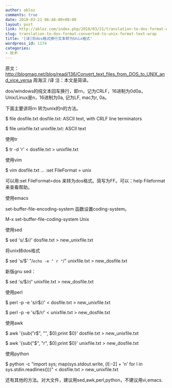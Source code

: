 ```yaml
---
author: abloz
comments: true
date: 2010-03-21 06:48:00+00:00
layout: post
link: http://abloz.com/index.php/2010/03/21/translation-to-dos-format-converted-to-unix-format-text-wrap/
slug: translation-to-dos-format-converted-to-unix-format-text-wrap
title: '[译]将dos格式换行文本转为Unix格式'
wordpress_id: 1174
categories:
- 技术
---
```


原文：http://blogmag.net/blog/read/136/Convert_text_files_from_DOS_to_UNIX_and_vice_versa
周海汉 /译
注：本文是简译。

dos/windows的纯文本回车换行，即rn，记为CRLF，16进制为0d0a，Unix/Linux是n，16进制为0a, 记为LF, mac为r, 0a。

下面主要讲将rn 转为unix的n的方法。

$ file dosfile.txt
dosfile.txt: ASCII text, with CRLF line terminators

$ file unixfile.txt
unixfile.txt: ASCII text

使用tr

$ tr -d 'r' < dosfile.txt > unixfile.txt

使用vim

$ vim dosfile.txt
...
:set FileFormat = unix

 可以用:set FileFormat=dos
来转为dos格式。简写为FF。可以：help Fileformat来查看帮助。

使用emacs

 set-buffer-file-encoding-system
 函数设置coding-system。

M-x set-buffer-file-coding-system Unix

使用sed

$ sed 's/.$//' dosfile.txt  > new_unixfile.txt

将unix转dos格式

$ sed 's/$' "/`echo -e " r "`/" unixfile.txt > new_dosfile.txt

新版gnu sed：

$ sed 's/$/r/' unixfile.txt > new_dosfile.txt

使用perl

$ perl -p -e 's/r$//' < dosfile.txt > new_unixfile.txt

$ perl -p -e 's/$/r/' < unixfile.txt > new_dosfile.txt

使用awk

$ awk '{sub("r$", "", $0);print $0}' dosfile.txt > new_unixfile.txt

$ awk '{sub("$", "r", $0);print $0}' unixfile.txt > new_dosfile.txt

使用python

$ python -c "import sys; map(sys.stdout.write, (l[:-2] + 'n' for l in sys.stdin.readlines()))" < dosfile.txt  > new_unixfile.txt

还有其他的方法。对大文件，建议用sed,awk,perl,python，不建议用vi,emacs.

